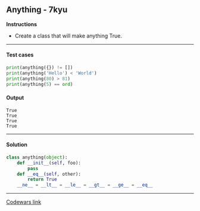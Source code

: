 ## Anything - 7kyu

**Instructions**

- Create a class that will make anything True.

---

#### Test cases

```python
print(anything({}) != [])
print(anything('Hello') < 'World')
print(anything(80) > 81)
print(anything(5) == ord)
```

#### Output 
```
True
True
True
True
```

---

#### Solution

```python
class anything(object):
    def __init__(self, foo): 
        pass
    def __eq__(self, other):
        return True
    __ne__ = __lt__ = __le__ = __gt__ = __ge__ = __eq__
```

---

[Codewars link](https://www.codewars.com/kata/557d9e4d155e2dbf050000aa)
